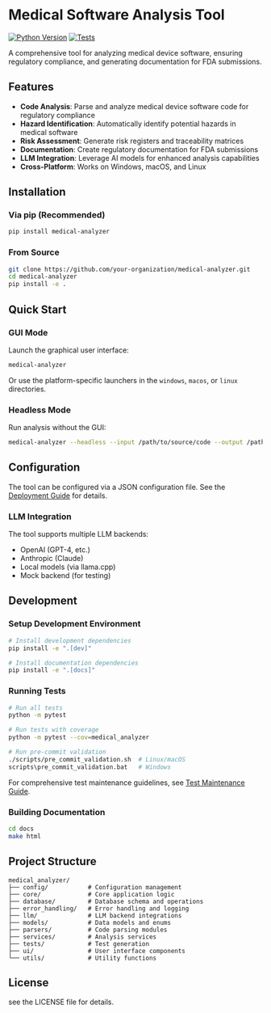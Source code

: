 # Medical Software Analysis Tool

[![Python Version](https://img.shields.io/badge/python-3.8%2B-blue)](https://www.python.org/downloads/)
[![Tests](https://github.com/chent01/llm-documentor/actions/workflows/tests.yml/badge.svg)](https://github.com/chent01/llm-documentor/actions/workflows/tests.yml)

A comprehensive tool for analyzing medical device software, ensuring regulatory compliance, and generating documentation for FDA submissions.

## Features

- **Code Analysis**: Parse and analyze medical device software code for regulatory compliance
- **Hazard Identification**: Automatically identify potential hazards in medical software
- **Risk Assessment**: Generate risk registers and traceability matrices
- **Documentation**: Create regulatory documentation for FDA submissions
- **LLM Integration**: Leverage AI models for enhanced analysis capabilities
- **Cross-Platform**: Works on Windows, macOS, and Linux

## Installation

### Via pip (Recommended)

```bash
pip install medical-analyzer
```

### From Source

```bash
git clone https://github.com/your-organization/medical-analyzer.git
cd medical-analyzer
pip install -e .
```

## Quick Start

### GUI Mode

Launch the graphical user interface:

```bash
medical-analyzer
```

Or use the platform-specific launchers in the `windows`, `macos`, or `linux` directories.

### Headless Mode

Run analysis without the GUI:

```bash
medical-analyzer --headless --input /path/to/source/code --output /path/to/output/dir
```

## Configuration

The tool can be configured via a JSON configuration file. See the [Deployment Guide](docs/DEPLOYMENT.md) for details.

### LLM Integration

The tool supports multiple LLM backends:

- OpenAI (GPT-4, etc.)
- Anthropic (Claude)
- Local models (via llama.cpp)
- Mock backend (for testing)

## Development

### Setup Development Environment

```bash
# Install development dependencies
pip install -e ".[dev]"

# Install documentation dependencies
pip install -e ".[docs]"
```

### Running Tests

```bash
# Run all tests
python -m pytest

# Run tests with coverage
python -m pytest --cov=medical_analyzer

# Run pre-commit validation
./scripts/pre_commit_validation.sh  # Linux/macOS
scripts\pre_commit_validation.bat   # Windows
```

For comprehensive test maintenance guidelines, see [Test Maintenance Guide](docs/TEST_MAINTENANCE_GUIDE.md).

### Building Documentation

```bash
cd docs
make html
```

## Project Structure

```
medical_analyzer/
├── config/           # Configuration management
├── core/             # Core application logic
├── database/         # Database schema and operations
├── error_handling/   # Error handling and logging
├── llm/              # LLM backend integrations
├── models/           # Data models and enums
├── parsers/          # Code parsing modules
├── services/         # Analysis services
├── tests/            # Test generation
├── ui/               # User interface components
└── utils/            # Utility functions
```

## License

see the LICENSE file for details.

